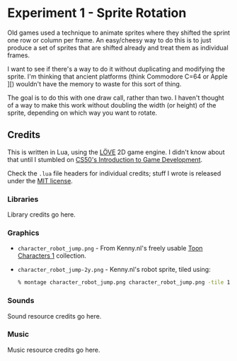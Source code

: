 # Experiment 1 - Sprite Rotation

Old games used a technique to animate sprites where they shifted the sprint one
row or column per frame. An easy/cheesy way to do this is to just produce a set
of sprites that are shifted already and treat them as individual frames.

I want to see if there's a way to do it without duplicating and modifying the
sprite. I'm thinking that ancient platforms (think Commodore C=64 or Apple ][)
wouldn't have the memory to waste for this sort of thing.

The goal is to do this with one draw call, rather than two. I haven't thought
of a way to make this work without doubling the width (or height) of the
sprite, depending on which way you want to rotate.

## Credits

This is written in Lua, using the [LÖVE](https://love2d.org/) 2D game engine. I
didn't know about that until I stumbled on [CS50's Introduction to Game
Development](https://www.edx.org/course/cs50s-introduction-to-game-development).

Check the `.lua` file headers for individual credits; stuff I wrote is released
under the [MIT license](LICENSE.md).

### Libraries

Library credits go here.

### Graphics

* `character_robot_jump.png` - From Kenny.nl's freely usable
  [Toon Characters 1](https://kenney.nl/assets/toon-characters-1) collection.
* `character_robot_jump-2y.png` - Kenny.nl's robot sprite, tiled using:

  ``` sh
  % montage character_robot_jump.png character_robot_jump.png -tile 1x2 -background none character_robot_jump-2y.png
  ```

### Sounds

Sound resource credits go here.

### Music

Music resource credits go here.
